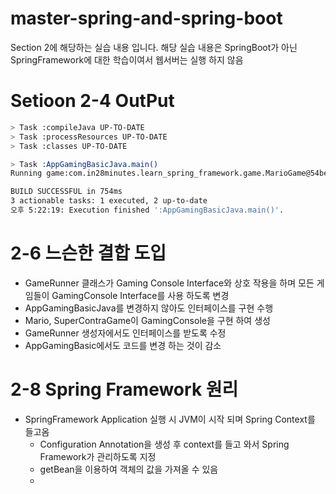 # master-spring-and-spring-boot
Section 2에 해당하는 실습 내용 입니다. 
해당 실습 내용은 SpringBoot가 아닌 SpringFramework에 대한 학습이여서
웹서버는 실행 하지 않음
# Setioon 2-4 OutPut
```bash
> Task :compileJava UP-TO-DATE
> Task :processResources UP-TO-DATE
> Task :classes UP-TO-DATE

> Task :AppGamingBasicJava.main()
Running game:com.in28minutes.learn_spring_framework.game.MarioGame@54bedef2

BUILD SUCCESSFUL in 754ms
3 actionable tasks: 1 executed, 2 up-to-date
오후 5:22:19: Execution finished ':AppGamingBasicJava.main()'.

```
# 2-6 느슨한 결합 도입
- GameRunner 클래스가 Gaming Console Interface와 상호 작용을 하며 모든 게임들이 GamingConsole Interface를 사용 하도록 변경
- AppGamingBasicJava를 변경하지 않아도 인터페이스를 구현 수행
- Mario, SuperContraGame이 GamingConsole을 구현 하여 생성
- GameRunner 생성자에서도 인터페이스를 받도록 수정 
- AppGamingBasic에서도 코드를 변경 하는 것이 감소


# 2-8 Spring Framework 원리
- SpringFramework Application 실행 시 JVM이 시작 되며 Spring Context를 들고옴
  - Configuration Annotation을 생성 후 context를 들고 와서 Spring Framework가 관리하도록 지정
  - getBean을 이용하여 객체의 값을 가져올 수 있음
  - 